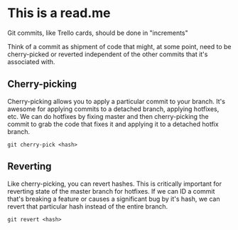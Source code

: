 # This is a read.me

Git commits, like Trello cards, should be done in "increments"

Think of a commit as shipment of code that might, at some point, need to be
cherry-picked or reverted independent of the other commits that it's associated
with.

## Cherry-picking

Cherry-picking allows you to apply a particular commit to your branch. It's
awesome for applying commits to a detached branch, applying hotfixes, etc. We
can do hotfixes by fixing master and then cherry-picking the commit to grab
the code that fixes it and applying it to a detached hotfix branch.

```
git cherry-pick <hash>
```

## Reverting

Like cherry-picking, you can revert hashes. This is critically important for
reverting state of the master branch for hotfixes. If we can ID a commit that's
breaking a feature or causes a significant bug by it's hash, we can revert
that particular hash instead of the entire branch.

```
git revert <hash>
```
